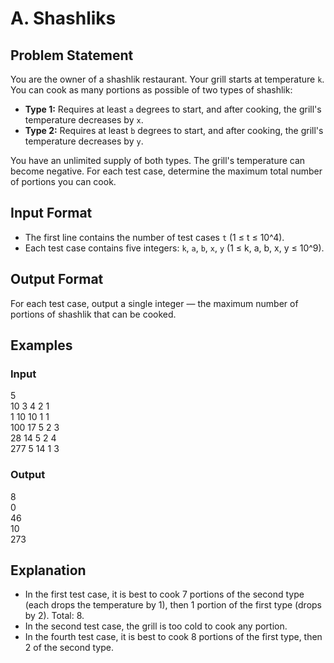 # A. Shashliks

## Problem Statement

You are the owner of a shashlik restaurant. Your grill starts at temperature `k`. You can cook as many portions as possible of two types of shashlik:

- **Type 1:** Requires at least `a` degrees to start, and after cooking, the grill's temperature decreases by `x`.
- **Type 2:** Requires at least `b` degrees to start, and after cooking, the grill's temperature decreases by `y`.

You have an unlimited supply of both types. The grill's temperature can become negative. For each test case, determine the maximum total number of portions you can cook.

## Input Format

- The first line contains the number of test cases `t` (1 ≤ t ≤ 10^4).
- Each test case contains five integers: `k`, `a`, `b`, `x`, `y` (1 ≤ k, a, b, x, y ≤ 10^9).

## Output Format

For each test case, output a single integer — the maximum number of portions of shashlik that can be cooked.

## Examples

### Input
5  
10 3 4 2 1  
1 10 10 1 1  
100 17 5 2 3  
28 14 5 2 4  
277 5 14 1 3  

### Output
8  
0  
46  
10  
273  

## Explanation

- In the first test case, it is best to cook 7 portions of the second type (each drops the temperature by 1), then 1 portion of the first type (drops by 2). Total: 8.
- In the second test case, the grill is too cold to cook any portion.
- In the fourth test case, it is best to cook 8 portions of the first type, then 2 of the second type.

